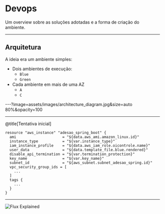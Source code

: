 # Devops #

Um overview sobre as soluções adotadas e a forma de criação do ambiente.

---

## Arquitetura ##

A ideia era um ambiente simples:

- Dois ambientes de execução:
  - `Blue`
  - `Green`
- Cada ambiente em mais de uma AZ
  - `A`
  - `C`

---?image=assets/images/architecture_diagram.jpg&size=auto 80%&opacity=100

---

@title[Tentativa inicial]

```
resource "aws_instance" "adesao_spring_boot" {
  ami                     = "${data.aws_ami.amazon_linux.id}"
  instance_type           = "${var.instance_type}"
  iam_instance_profile    = "${data.aws_iam_role.oicontrole.name}"
  user_data               = "${data.template_file.blue.rendered}"
  disable_api_termination = "${var.termination_protection}"
  key_name                = "${var.key_name}"
  subnet_id               = "${aws_subnet.subnet_adesao_spring.id}"
  vpc_security_group_ids = [
    ...
  ]
  tags {
    ...
  }
}
```

---

![Flux Explained](https://facebook.github.io/flux/img/flux-simple-f8-diagram-explained-1300w.png)
